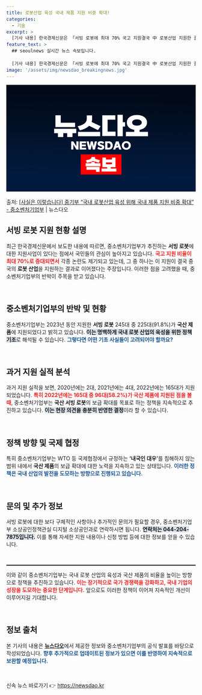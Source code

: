 ```yaml
---
title: 로봇산업 육성 국내 제품 지원 비중 확대!
categories:
  - 기술
excerpt: >
  [기사 내용] 한국경제신문은 「서빙 로봇에 최대 70% 국고 지원결국 中 로봇산업 지원한 꼴 8.30(수) …
feature_text: >
  ## seoulnews 실시간 뉴스 속보입니다.

  [기사 내용] 한국경제신문은 「서빙 로봇에 최대 70% 국고 지원결국 中 로봇산업 지원한 꼴 8.30(수) …
image: '/assets/img/newsdao_breakingnews.jpg'
---
```


![뉴스다오 속보](/assets/img/newsdao_breakingnews.jpg)

<p>출처: <a href="https://newsdao.kr/1766" rel="dofollow">[사실은 이렇습니다] 중기부 “국내 로봇산업 육성 위해 국내 제품 지원 비중 확대” - 중소벤처기업부</a> | 뉴스다오</p>

<h2 data-ke-size="size26">서빙 로봇 지원 현황 설명</h2>

<p data-ke-size="size16">최근 한국경제신문에서 보도한 내용에 따르면, 중소벤처기업부가 추진하는 <b>서빙 로봇</b>에 대한 지원사업이 있다는 점에서 국민들의 관심이 높아지고 있습니다. <b><span style="color: #ee2323;">국고 지원 비율이 최대 70%로 증대되면서</span></b> 각종 논란도 제기되고 있는데, 그 중 하나는 이 지원이 결국 중국의 <b>로봇 산업</b>을 지원하는 결과로 이어졌다는 주장입니다. 이러한 점을 고려했을 때, 중소벤처기업부의 반박이 주목을 받고 있습니다.</p>

<p data-ke-size="size16">&nbsp;</p>

<h2 data-ke-size="size26">중소벤처기업부의 반박 및 현황</h2>

<p data-ke-size="size16">중소벤처기업부는 2023년 동안 지원한 <b>서빙 로봇</b> 245대 중 225대(91.8%)가 <b>국산 제품</b>에 지원되었다고 밝히고 있습니다. <b><span style="background-color: #21538527;">이는 명백하게 국내 로봇 산업의 육성을 위한 정책 기조</span></b>로 해석될 수 있습니다. <b><span style="color: #1a5490;">그렇다면 어떤 기초 사실들이 고려되어야 할까요?</span></b></p>

<p data-ke-size="size16">&nbsp;</p>

<h2 data-ke-size="size26">과거 지원 실적 분석</h2>

<p data-ke-size="size16">과거 지원 실적을 보면, 2020년에는 2대, 2021년에는 4대, 2022년에는 165대가 지원되었습니다. <b><span style="color: #ee2323;">특히 2022년에는 165대 중 96대(58.2%)가 국산 제품에 지원된 점을 볼때</span></b>, 중소벤처기업부는 <b>국산 서빙 로봇</b>의 보급 확대를 목표로 하는 정책을 지속적으로 추진하고 있습니다. <b><span style="background-color: #21538527;">이는 현장 의견을 충분히 반영한 결정</span></b>이라 할 수 있습니다.</p>

<p data-ke-size="size16">&nbsp;</p>

<h2 data-ke-size="size26">정책 방향 및 국제 협정</h2>

<p data-ke-size="size16">특히 중소벤처기업부는 WTO 등 국제협정에서 규정하는 <b>‘내국인 대우’</b>를 침해하지 않는 범위 내에서 <b>국산 제품</b>의 보급 확대에 대한 노력을 지속하고 있는 상태입니다. <b><span style="color: #1a5490;">이러한 정책은 국내 산업의 발전을 도모하는 방향으로 진행되고 있습니다.</span></b></p>

<p data-ke-size="size16">&nbsp;</p>

<h2 data-ke-size="size26">문의 및 추가 정보</h2>

<p data-ke-size="size16">서빙 로봇에 대한 보다 구체적인 사항이나 추가적인 문의가 필요할 경우, 중소벤처기업부 소상공인정책관실 디지털 소상공인과로 연락하시면 됩니다. <b><span style="background-color: #21538527;">연락처는 044-204-7875입니다.</span></b> 이를 통해 자세한 지원 내용이나 신청 방법 등에 대한 정보를 얻을 수 있습니다.</p>

<p data-ke-size="size16">&nbsp;</p>

<hr style="height: 2px; background-color: #000;"/>

<p data-ke-size="size16">이와 같이 중소벤처기업부는 국내 로봇 산업의 육성과 국산 제품의 비율을 높이는 방향으로 정책을 추진하고 있습니다. <b><span style="color: #ee2323;">이는 장기적으로 국가 경쟁력을 강화하고, 국내 기업의 성장을 도모하는 중요한 단계입니다.</span></b> 앞으로도 이러한 정책이 이어져 지속적인 개선이 이루어지길 기대합니다.</p>

<p data-ke-size="size16">&nbsp;</p>

<h2 data-ke-size="size26">정보 출처</h2>

<p data-ke-size="size16">본 기사의 내용은 <a href="https://newsdao.kr/1766" target="_blank" rel="noopener noreferrer"><b>뉴스다오</b></a>에서 제공한 정보와 중소벤처기업부의 공식 발표를 바탕으로 작성되었습니다. <b><span style="color: #1a5490;">향후 추가적으로 업데이트된 정보가 있으면 이를 반영하여 지속적으로 보완할 예정입니다.</span></b></p>

<p data-ke-size="size16">&nbsp;</p>  

신속 뉴스 바로가기 👉 <a href="https://newsdao.kr" rel="dofollow">https://newsdao.kr</a>


